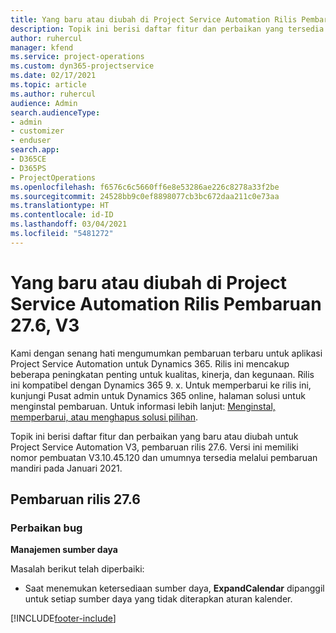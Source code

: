 ```yaml
---
title: Yang baru atau diubah di Project Service Automation Rilis Pembaruan 27.6, Hotfix, V3
description: Topik ini berisi daftar fitur dan perbaikan yang tersedia di Hotfix Project Service Automation V3, pembaruan rilis 27.6, V3.
author: ruhercul
manager: kfend
ms.service: project-operations
ms.custom: dyn365-projectservice
ms.date: 02/17/2021
ms.topic: article
ms.author: ruhercul
audience: Admin
search.audienceType:
- admin
- customizer
- enduser
search.app:
- D365CE
- D365PS
- ProjectOperations
ms.openlocfilehash: f6576c6c5660ff6e8e53286ae226c8278a33f2be
ms.sourcegitcommit: 24528bb9c0ef8898077cb3bc672daa211c0e73aa
ms.translationtype: HT
ms.contentlocale: id-ID
ms.lasthandoff: 03/04/2021
ms.locfileid: "5481272"
---
```

# <a name="whats-new-or-changed-in-project-service-automation-update-release-276-v3"></a>Yang baru atau diubah di Project Service Automation Rilis Pembaruan 27.6, V3

Kami dengan senang hati mengumumkan pembaruan terbaru untuk aplikasi Project Service Automation untuk Dynamics 365. Rilis ini mencakup beberapa peningkatan penting untuk kualitas, kinerja, dan kegunaan. Rilis ini kompatibel dengan Dynamics 365 9. x. Untuk memperbarui ke rilis ini, kunjungi Pusat admin untuk Dynamics 365 online, halaman solusi untuk menginstal pembaruan. Untuk informasi lebih lanjut: [Menginstal, memperbarui, atau menghapus solusi pilihan](https://docs.microsoft.com/power-platform/admin/install-remove-preferred-solution).

Topik ini berisi daftar fitur dan perbaikan yang baru atau diubah untuk Project Service Automation V3, pembaruan rilis 27.6. Versi ini memiliki nomor pembuatan V3.10.45.120 dan umumnya tersedia melalui pembaruan mandiri pada Januari 2021.

## <a name="update-release-276"></a>Pembaruan rilis 27.6

### <a name="bug-fixes"></a>Perbaikan bug


**Manajemen sumber daya**

Masalah berikut telah diperbaiki:

- Saat menemukan ketersediaan sumber daya, **ExpandCalendar** dipanggil untuk setiap sumber daya yang tidak diterapkan aturan kalender.


[!INCLUDE[footer-include](../includes/footer-banner.md)]

